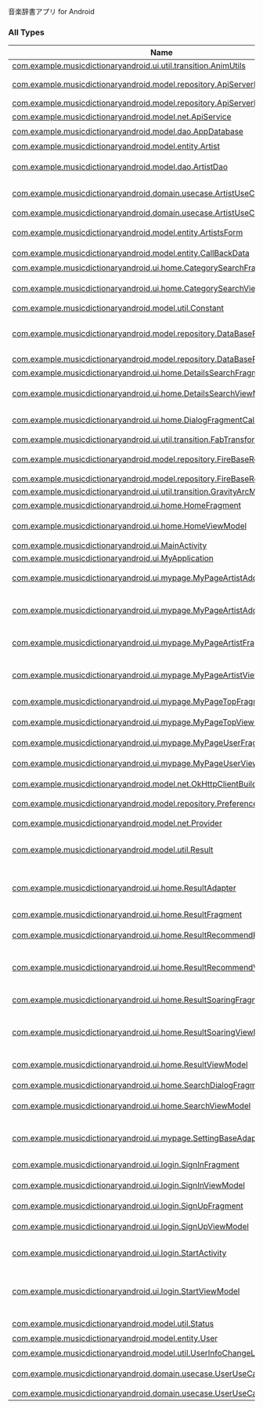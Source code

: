 

音楽辞書アプリ for Android

### All Types

| Name | Summary |
|---|---|
| [com.example.musicdictionaryandroid.ui.util.transition.AnimUtils](../com.example.musicdictionaryandroid.ui.util.transition/-anim-utils/index.md) |  |
| [com.example.musicdictionaryandroid.model.repository.ApiServerRepository](../com.example.musicdictionaryandroid.model.repository/-api-server-repository/index.md) | API呼び出し関連のRepository |
| [com.example.musicdictionaryandroid.model.repository.ApiServerRepositoryImp](../com.example.musicdictionaryandroid.model.repository/-api-server-repository-imp/index.md) |  |
| [com.example.musicdictionaryandroid.model.net.ApiService](../com.example.musicdictionaryandroid.model.net/-api-service/index.md) | 各URLの管理 |
| [com.example.musicdictionaryandroid.model.dao.AppDatabase](../com.example.musicdictionaryandroid.model.dao/-app-database/index.md) | DB定義 |
| [com.example.musicdictionaryandroid.model.entity.Artist](../com.example.musicdictionaryandroid.model.entity/-artist/index.md) | アーティスト |
| [com.example.musicdictionaryandroid.model.dao.ArtistDao](../com.example.musicdictionaryandroid.model.dao/-artist-dao/index.md) | DB呼び出しクエリ管理 |
| [com.example.musicdictionaryandroid.domain.usecase.ArtistUseCase](../com.example.musicdictionaryandroid.domain.usecase/-artist-use-case/index.md) | アーティストに関するビジネスロジック |
| [com.example.musicdictionaryandroid.domain.usecase.ArtistUseCaseImp](../com.example.musicdictionaryandroid.domain.usecase/-artist-use-case-imp/index.md) |  |
| [com.example.musicdictionaryandroid.model.entity.ArtistsForm](../com.example.musicdictionaryandroid.model.entity/-artists-form/index.md) | API連絡用アーティスト |
| [com.example.musicdictionaryandroid.model.entity.CallBackData](../com.example.musicdictionaryandroid.model.entity/-call-back-data/index.md) | APIコールバック |
| [com.example.musicdictionaryandroid.ui.home.CategorySearchFragment](../com.example.musicdictionaryandroid.ui.home/-category-search-fragment/index.md) | カテゴリ検索画面 |
| [com.example.musicdictionaryandroid.ui.home.CategorySearchViewModel](../com.example.musicdictionaryandroid.ui.home/-category-search-view-model/index.md) | カテゴリ検索画面_UIロジック |
| [com.example.musicdictionaryandroid.model.util.Constant](../com.example.musicdictionaryandroid.model.util/-constant/index.md) |  |
| [com.example.musicdictionaryandroid.model.repository.DataBaseRepository](../com.example.musicdictionaryandroid.model.repository/-data-base-repository/index.md) | ローカルDBへのアーティスト情報関連のRepository |
| [com.example.musicdictionaryandroid.model.repository.DataBaseRepositoryImp](../com.example.musicdictionaryandroid.model.repository/-data-base-repository-imp/index.md) |  |
| [com.example.musicdictionaryandroid.ui.home.DetailsSearchFragment](../com.example.musicdictionaryandroid.ui.home/-details-search-fragment/index.md) | 詳細検索画面 |
| [com.example.musicdictionaryandroid.ui.home.DetailsSearchViewModel](../com.example.musicdictionaryandroid.ui.home/-details-search-view-model/index.md) | 詳細検索画面_UIロジック |
| [com.example.musicdictionaryandroid.ui.home.DialogFragmentCallbackInterface](../com.example.musicdictionaryandroid.ui.adapter/-dialog-fragment-callback-interface/index.md) | ダイアログ用コールバックリスナー |
| [com.example.musicdictionaryandroid.ui.util.transition.FabTransform](../com.example.musicdictionaryandroid.ui.util.transition/-fab-transform/index.md) |  |
| [com.example.musicdictionaryandroid.model.repository.FireBaseRepository](../com.example.musicdictionaryandroid.model.repository/-fire-base-repository/index.md) | FireBase呼び出し関連のRepository |
| [com.example.musicdictionaryandroid.model.repository.FireBaseRepositoryImp](../com.example.musicdictionaryandroid.model.repository/-fire-base-repository-imp/index.md) |  |
| [com.example.musicdictionaryandroid.ui.util.transition.GravityArcMotion](../com.example.musicdictionaryandroid.ui.util.transition/-gravity-arc-motion/index.md) |  |
| [com.example.musicdictionaryandroid.ui.home.HomeFragment](../com.example.musicdictionaryandroid.ui.home/-home-fragment/index.md) | HOME画面 |
| [com.example.musicdictionaryandroid.ui.home.HomeViewModel](../com.example.musicdictionaryandroid.ui.home/-home-view-model/index.md) | HOME画面_UIロジック |
| [com.example.musicdictionaryandroid.ui.MainActivity](../com.example.musicdictionaryandroid.ui/-main-activity/index.md) |  |
| [com.example.musicdictionaryandroid.ui.MyApplication](../com.example.musicdictionaryandroid.ui/-my-application/index.md) |  |
| [com.example.musicdictionaryandroid.ui.mypage.MyPageArtistAddFragment](../com.example.musicdictionaryandroid.ui.mypage/-my-page-artist-add-fragment/index.md) | アーティスト情報登録・追加画面 |
| [com.example.musicdictionaryandroid.ui.mypage.MyPageArtistAddViewModel](../com.example.musicdictionaryandroid.ui.mypage/-my-page-artist-add-view-model/index.md) | アーティスト情報登録・追加画面_UIロジック |
| [com.example.musicdictionaryandroid.ui.mypage.MyPageArtistFragment](../com.example.musicdictionaryandroid.ui.mypage/-my-page-artist-fragment/index.md) | 登録済みアーティスト一覧画面 |
| [com.example.musicdictionaryandroid.ui.mypage.MyPageArtistViewModel](../com.example.musicdictionaryandroid.ui.mypage/-my-page-artist-view-model/index.md) | 登録済みアーティスト一覧画面_UIロジック |
| [com.example.musicdictionaryandroid.ui.mypage.MyPageTopFragment](../com.example.musicdictionaryandroid.ui.mypage/-my-page-top-fragment/index.md) | 設定画面 |
| [com.example.musicdictionaryandroid.ui.mypage.MyPageTopViewModel](../com.example.musicdictionaryandroid.ui.mypage/-my-page-top-view-model/index.md) | 設定画面_UIロジック |
| [com.example.musicdictionaryandroid.ui.mypage.MyPageUserFragment](../com.example.musicdictionaryandroid.ui.mypage/-my-page-user-fragment/index.md) | ユーザー情報画面 |
| [com.example.musicdictionaryandroid.ui.mypage.MyPageUserViewModel](../com.example.musicdictionaryandroid.ui.mypage/-my-page-user-view-model/index.md) | ユーザー情報画面_UIロジック |
| [com.example.musicdictionaryandroid.model.net.OkHttpClientBuilder](../com.example.musicdictionaryandroid.model.net/-ok-http-client-builder/index.md) | API呼び出詳細設定 |
| [com.example.musicdictionaryandroid.model.repository.PreferenceRepositoryImp](../com.example.musicdictionaryandroid.model.repository/-preference-repository-imp/index.md) | SharedPreferences管理 |
| [com.example.musicdictionaryandroid.model.net.Provider](../com.example.musicdictionaryandroid.model.net/-provider/index.md) | API接続先設定 |
| [com.example.musicdictionaryandroid.model.util.Result](../com.example.musicdictionaryandroid.model.util/-result/index.md) | ビジネスロジックの非同期処理ののResultクラス |
| [com.example.musicdictionaryandroid.ui.home.ResultAdapter](../com.example.musicdictionaryandroid.ui.adapter/-result-adapter/index.md) | アーティスト検索結果画面のリサイクルビュー |
| [com.example.musicdictionaryandroid.ui.home.ResultFragment](../com.example.musicdictionaryandroid.ui.home/-result-fragment/index.md) | 検索結果画面 |
| [com.example.musicdictionaryandroid.ui.home.ResultRecommendFragment](../com.example.musicdictionaryandroid.ui.home/-result-recommend-fragment/index.md) | おすすめアーティスト検索結果画面 |
| [com.example.musicdictionaryandroid.ui.home.ResultRecommendViewModel](../com.example.musicdictionaryandroid.ui.home/-result-recommend-view-model/index.md) | おすすめアーティスト検索結果画面_UIロジック |
| [com.example.musicdictionaryandroid.ui.home.ResultSoaringFragment](../com.example.musicdictionaryandroid.ui.home/-result-soaring-fragment/index.md) | 急上昇アーティスト一覧画面 |
| [com.example.musicdictionaryandroid.ui.home.ResultSoaringViewModel](../com.example.musicdictionaryandroid.ui.home/-result-soaring-view-model/index.md) | 急上昇アーティスト一覧画面_UIロジック |
| [com.example.musicdictionaryandroid.ui.home.ResultViewModel](../com.example.musicdictionaryandroid.ui.home/-result-view-model/index.md) | 検索結果画面_UIロジック |
| [com.example.musicdictionaryandroid.ui.home.SearchDialogFragment](../com.example.musicdictionaryandroid.ui.home/-search-dialog-fragment/index.md) | 検索条件ダイアログ |
| [com.example.musicdictionaryandroid.ui.home.SearchViewModel](../com.example.musicdictionaryandroid.ui.home/-search-view-model/index.md) | 検索条件ダイアログUIロジック |
| [com.example.musicdictionaryandroid.ui.mypage.SettingBaseAdapter](../com.example.musicdictionaryandroid.ui.adapter/-setting-base-adapter/index.md) | アーティスト一覧画面(アーティストリスト)用Adapter |
| [com.example.musicdictionaryandroid.ui.login.SignInFragment](../com.example.musicdictionaryandroid.ui.login/-sign-in-fragment/index.md) | ログイン画面 |
| [com.example.musicdictionaryandroid.ui.login.SignInViewModel](../com.example.musicdictionaryandroid.ui.login/-sign-in-view-model/index.md) | ログイン画面_UIロジック |
| [com.example.musicdictionaryandroid.ui.login.SignUpFragment](../com.example.musicdictionaryandroid.ui.login/-sign-up-fragment/index.md) | 新規登録画面 |
| [com.example.musicdictionaryandroid.ui.login.SignUpViewModel](../com.example.musicdictionaryandroid.ui.login/-sign-up-view-model/index.md) | 新規登録画面_UIロジック |
| [com.example.musicdictionaryandroid.ui.login.StartActivity](../com.example.musicdictionaryandroid.ui.login/-start-activity/index.md) | ログイン・新規登録画面 BaseActivity |
| [com.example.musicdictionaryandroid.ui.login.StartViewModel](../com.example.musicdictionaryandroid.ui.login/-start-view-model/index.md) | ログイン・新規登録画面 BaseActivity_UIロジック |
| [com.example.musicdictionaryandroid.model.util.Status](../com.example.musicdictionaryandroid.model.util/-status/index.md) | UIのステータス管理 |
| [com.example.musicdictionaryandroid.model.entity.User](../com.example.musicdictionaryandroid.model.entity/-user/index.md) | ユーザー情報 |
| [com.example.musicdictionaryandroid.model.util.UserInfoChangeListUtil](../com.example.musicdictionaryandroid.model.util/-user-info-change-list-util/index.md) | 各数値項目の変換 |
| [com.example.musicdictionaryandroid.domain.usecase.UserUseCase](../com.example.musicdictionaryandroid.domain.usecase/-user-use-case/index.md) | ユーザーに関するビジネスロジック |
| [com.example.musicdictionaryandroid.domain.usecase.UserUseCaseImp](../com.example.musicdictionaryandroid.domain.usecase/-user-use-case-imp/index.md) |  |
